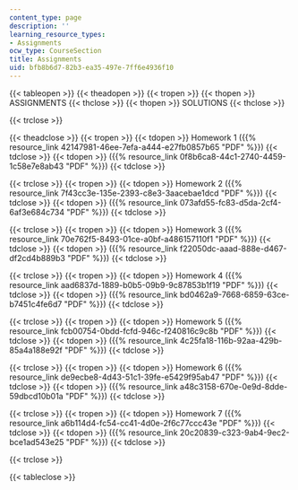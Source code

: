 ```yaml
---
content_type: page
description: ''
learning_resource_types:
- Assignments
ocw_type: CourseSection
title: Assignments
uid: bfb8b6d7-82b3-ea35-497e-7ff6e4936f10
---
```


{{< tableopen >}}
{{< theadopen >}}
{{< tropen >}}
{{< thopen >}}
ASSIGNMENTS
{{< thclose >}}
{{< thopen >}}
SOLUTIONS
{{< thclose >}}

{{< trclose >}}

{{< theadclose >}}
{{< tropen >}}
{{< tdopen >}}
Homework 1 ({{% resource_link 42147981-46ee-7efa-a444-e27fb0857b65 "PDF" %}})
{{< tdclose >}}
{{< tdopen >}}
({{% resource_link 0f8b6ca8-44c1-2740-4459-1c58e7e8ab43 "PDF" %}})
{{< tdclose >}}

{{< trclose >}}
{{< tropen >}}
{{< tdopen >}}
Homework 2 ({{% resource_link 7f43cc3e-135e-2393-c8e3-3aacebae1dcd "PDF" %}})
{{< tdclose >}}
{{< tdopen >}}
({{% resource_link 073afd55-fc83-d5da-2cf4-6af3e684c734 "PDF" %}})
{{< tdclose >}}

{{< trclose >}}
{{< tropen >}}
{{< tdopen >}}
Homework 3 ({{% resource_link 70e762f5-8493-01ce-a0bf-a486157110f1 "PDF" %}})
{{< tdclose >}}
{{< tdopen >}}
({{% resource_link f22050dc-aaad-888e-d467-df2cd4b889b3 "PDF" %}})
{{< tdclose >}}

{{< trclose >}}
{{< tropen >}}
{{< tdopen >}}
Homework 4 ({{% resource_link aad6837d-1889-b0b5-09b9-9c87853b1f19 "PDF" %}})
{{< tdclose >}}
{{< tdopen >}}
({{% resource_link bd0462a9-7668-6859-63ce-b7451c4fe6d7 "PDF" %}})
{{< tdclose >}}

{{< trclose >}}
{{< tropen >}}
{{< tdopen >}}
Homework 5 ({{% resource_link fcb00754-0bdd-fcfd-946c-f240816c9c8b "PDF" %}})
{{< tdclose >}}
{{< tdopen >}}
({{% resource_link 4c25fa18-116b-92aa-429b-85a4a188e92f "PDF" %}})
{{< tdclose >}}

{{< trclose >}}
{{< tropen >}}
{{< tdopen >}}
Homework 6 ({{% resource_link de9ecbe8-4d43-51c1-39fe-e5429f95ab47 "PDF" %}})
{{< tdclose >}}
{{< tdopen >}}
({{% resource_link a48c3158-670e-0e9d-8dde-59dbcd10b01a "PDF" %}})
{{< tdclose >}}

{{< trclose >}}
{{< tropen >}}
{{< tdopen >}}
Homework 7 ({{% resource_link a6b114d4-fc54-cc41-4d0e-2f6c77ccc43e "PDF" %}})
{{< tdclose >}}
{{< tdopen >}}
({{% resource_link 20c20839-c323-9ab4-9ec2-bce1ad543e25 "PDF" %}})
{{< tdclose >}}

{{< trclose >}}

{{< tableclose >}}